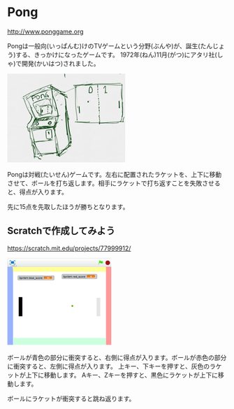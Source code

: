 # Pong
http://www.ponggame.org

Pongは一般向(いっぱんむ)けのTVゲームという分野(ぶんや)が、誕生(たんじょう)する、きっかけになったゲームです。
1972年(ねん)11月(がつ)にアタリ社(しゃ)で開発(かいはつ)されました。


![](about.png)

Pongは対戦(たいせん)ゲームです。左右に配置されたラケットを、上下に移動させて、ボールを打ち返します。相手にラケットで打ち返すことを失敗させると、得点が入ります。

先に15点を先取したほうが勝ちとなります。



## Scratchで作成してみよう

https://scratch.mit.edu/projects/77999912/

![](about_scratch_002a.png)

ボールが青色の部分に衝突すると、右側に得点が入ります。ボールが赤色の部分に衝突すると、左側に得点が入ります。
上キー、下キーを押すと、灰色のラケットが上下に移動します。
Aキー、Zキーを押すと、黒色にラケットが上下に移動します。

ボールにラケットが衝突すると跳ね返ります。




